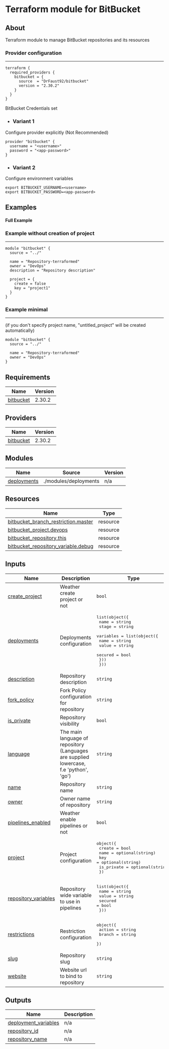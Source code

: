 # Terraform module for BitBucket

## About

Terraform module to manage BitBucket repositories and its resources

### Provider configuration

---
```
terraform {
  required_providers {
    bitbucket = {
      source  = "DrFaust92/bitbucket"
      version = "2.30.2"
    }
  }
}
```

BitBucket Credentials set

 - ### Variant 1

Configure provider explicitly (Not Recommended)
```
provider "bitbucket" {
  username = "<username>"
  password = "<app-password>"
}
```
 - ### Variant 2
Configure environment variables
```
export BITBUCKET_USERNAME=<username>
export BITBUCKET_PASSWORD=<app-password>
```

## Examples
#### Full Example

### Example without creation of project

---
```
module "bitbucket" {
  source = "../"

  name = "Repository-terraformed"
  owner = "DevOps"
  description = "Repository description"

  project = {
    create = false
    key = "project1"
  }
}
```

### Example minimal

---
(if you don't specify project name, "untitled_project" will be created automatically)
```
module "bitbucket" {
  source = "../"

  name = "Repository-terraformed"
  owner = "DevOps"
}
```
<!-- BEGINNING OF PRE-COMMIT-TERRAFORM DOCS HOOK -->
## Requirements

| Name | Version |
|------|---------|
| <a name="requirement_bitbucket"></a> [bitbucket](#requirement\_bitbucket) | 2.30.2 |

## Providers

| Name | Version |
|------|---------|
| <a name="provider_bitbucket"></a> [bitbucket](#provider\_bitbucket) | 2.30.2 |

## Modules

| Name | Source | Version |
|------|--------|---------|
| <a name="module_deployments"></a> [deployments](#module\_deployments) | ./modules/deployments | n/a |

## Resources

| Name | Type |
|------|------|
| [bitbucket_branch_restriction.master](https://registry.terraform.io/providers/DrFaust92/bitbucket/2.30.2/docs/resources/branch_restriction) | resource |
| [bitbucket_project.devops](https://registry.terraform.io/providers/DrFaust92/bitbucket/2.30.2/docs/resources/project) | resource |
| [bitbucket_repository.this](https://registry.terraform.io/providers/DrFaust92/bitbucket/2.30.2/docs/resources/repository) | resource |
| [bitbucket_repository_variable.debug](https://registry.terraform.io/providers/DrFaust92/bitbucket/2.30.2/docs/resources/repository_variable) | resource |

## Inputs

| Name | Description | Type | Default | Required |
|------|-------------|------|---------|:--------:|
| <a name="input_create_project"></a> [create\_project](#input\_create\_project) | Weather create project or not | `bool` | `false` | no |
| <a name="input_deployments"></a> [deployments](#input\_deployments) | Deployments configuration | <pre>list(object({<br>    name  = string<br>    stage = string<br>    variables = list(object({<br>      name    = string<br>      value   = string<br>      secured = bool<br>    }))<br>  }))</pre> | n/a | yes |
| <a name="input_description"></a> [description](#input\_description) | Repository description | `string` | `""` | no |
| <a name="input_fork_policy"></a> [fork\_policy](#input\_fork\_policy) | Fork Policy configuration for repository | `string` | `"allow_forks"` | no |
| <a name="input_is_private"></a> [is\_private](#input\_is\_private) | Repository visibility | `bool` | `false` | no |
| <a name="input_language"></a> [language](#input\_language) | The main language of repository (Languages are supplied lowercase, f.e 'python', 'go') | `string` | `""` | no |
| <a name="input_name"></a> [name](#input\_name) | Repository name | `string` | n/a | yes |
| <a name="input_owner"></a> [owner](#input\_owner) | Owner name of repository | `string` | n/a | yes |
| <a name="input_pipelines_enabled"></a> [pipelines\_enabled](#input\_pipelines\_enabled) | Weather enable pipelines or not | `bool` | `true` | no |
| <a name="input_project"></a> [project](#input\_project) | Project configuration | <pre>object({<br>    create     = bool<br>    name       = optional(string)<br>    key        = optional(string)<br>    is_private = optional(string)<br>  })</pre> | <pre>{<br>  "create": false,<br>  "is_private": false,<br>  "key": "untitled_project",<br>  "name": "Untitled project"<br>}</pre> | no |
| <a name="input_repository_variables"></a> [repository\_variables](#input\_repository\_variables) | Repository wide variable to use in pipelines | <pre>list(object({<br>    name    = string<br>    value   = string<br>    secured = bool<br>  }))</pre> | `[]` | no |
| <a name="input_restrictions"></a> [restrictions](#input\_restrictions) | Restriction configuration | <pre>object({<br>    action = string<br>    branch = string<br>  })</pre> | `null` | no |
| <a name="input_slug"></a> [slug](#input\_slug) | Repository slug | `string` | `""` | no |
| <a name="input_website"></a> [website](#input\_website) | Website url to bind to repository | `string` | `""` | no |

## Outputs

| Name | Description |
|------|-------------|
| <a name="output_deployment_variables"></a> [deployment\_variables](#output\_deployment\_variables) | n/a |
| <a name="output_repository_id"></a> [repository\_id](#output\_repository\_id) | n/a |
| <a name="output_repository_name"></a> [repository\_name](#output\_repository\_name) | n/a |
<!-- END OF PRE-COMMIT-TERRAFORM DOCS HOOK -->
